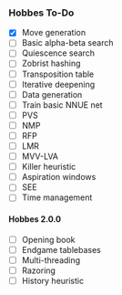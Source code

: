 ### Hobbes To-Do

[//]: # (#### Hobbes 1.0.0)
[//]: # ()
[//]: # (- [X] Board representation)
- [X] Move generation
- [ ] Basic alpha-beta search
- [ ] Quiescence search
- [ ] Zobrist hashing
- [ ] Transposition table
- [ ] Iterative deepening
- [ ] Data generation
- [ ] Train basic NNUE net
- [ ] PVS
- [ ] NMP
- [ ] RFP
- [ ] LMR
- [ ] MVV-LVA
- [ ] Killer heuristic
- [ ] Aspiration windows
- [ ] SEE
- [ ] Time management

#### Hobbes 2.0.0

- [ ] Opening book
- [ ] Endgame tablebases
- [ ] Multi-threading
- [ ] Razoring
- [ ] History heuristic